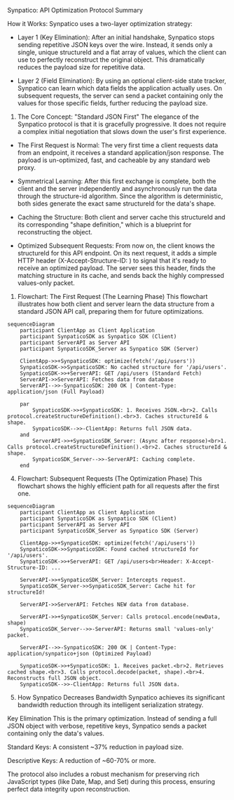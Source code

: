 Synpatico: API Optimization Protocol Summary

How it Works: Synpatico uses a two-layer optimization strategy:

 - Layer 1 (Key Elimination): After an initial handshake, Synpatico stops sending repetitive JSON keys over the wire. Instead, it sends only a single, unique structureId and a flat array of values, which the client can use to perfectly reconstruct the original object. This dramatically reduces the payload size for repetitive data.

 - Layer 2 (Field Elimination): By using an optional client-side state tracker, Synpatico can learn which data fields the application actually uses. On subsequent requests, the server can send a packet containing only the values for those specific fields, further reducing the payload size.

1. The Core Concept: "Standard JSON First"
The elegance of the Synpatico protocol is that it is gracefully progressive. It does not require a complex initial negotiation that slows down the user's first experience.

 - The First Request is Normal: The very first time a client requests data from an endpoint, it receives a standard application/json response. The payload is un-optimized, fast, and cacheable by any standard web proxy.

 - Symmetrical Learning: After this first exchange is complete, both the client and the server independently and asynchronously run the data through the structure-id algorithm. Since the algorithm is deterministic, both sides generate the exact same structureId for the data's shape.

 - Caching the Structure: Both client and server cache this structureId and its corresponding "shape definition," which is a blueprint for reconstructing the object.

 - Optimized Subsequent Requests: From now on, the client knows the structureId for this API endpoint. On its next request, it adds a simple HTTP header (X-Accept-Structure-ID: <id>) to signal that it's ready to receive an optimized payload. The server sees this header, finds the matching structure in its cache, and sends back the highly compressed values-only packet.

1. Flowchart: The First Request (The Learning Phase)
This flowchart illustrates how both client and server learn the data structure from a standard JSON API call, preparing them for future optimizations.

```mermaid
sequenceDiagram
    participant ClientApp as Client Application
    participant SynpaticoSDK as Synpatico SDK (Client)
    participant ServerAPI as Server API
    participant SynpaticoSDK_Server as Synpatico SDK (Server)

    ClientApp->>+SynpaticoSDK: optimize(fetch('/api/users'))
    SynpaticoSDK->>SynpaticoSDK: No cached structure for '/api/users'.
    SynpaticoSDK->>+ServerAPI: GET /api/users (Standard Fetch)
    ServerAPI->>ServerAPI: Fetches data from database
    ServerAPI-->>-SynpaticoSDK: 200 OK | Content-Type: application/json (Full Payload)
    
    par
        SynpaticoSDK->>+SynpaticoSDK: 1. Receives JSON.<br>2. Calls protocol.createStructureDefinition().<br>3. Caches structureId & shape.
        SynpaticoSDK-->>-ClientApp: Returns full JSON data.
    and
        ServerAPI->>+SynpaticoSDK_Server: (Async after response)<br>1. Calls protocol.createStructureDefinition().<br>2. Caches structureId & shape.
        SynpaticoSDK_Server-->>-ServerAPI: Caching complete.
    end
```

4. Flowchart: Subsequent Requests (The Optimization Phase)
This flowchart shows the highly efficient path for all requests after the first one.

```mermaid
sequenceDiagram
    participant ClientApp as Client Application
    participant SynpaticoSDK as Synpatico SDK (Client)
    participant ServerAPI as Server API
    participant SynpaticoSDK_Server as Synpatico SDK (Server)

    ClientApp->>+SynpaticoSDK: optimize(fetch('/api/users'))
    SynpaticoSDK->>SynpaticoSDK: Found cached structureId for '/api/users'.
    SynpaticoSDK->>+ServerAPI: GET /api/users<br>Header: X-Accept-Structure-ID: ...
    
    ServerAPI->>+SynpaticoSDK_Server: Intercepts request.
    SynpaticoSDK_Server->>SynpaticoSDK_Server: Cache hit for structureId!
    
    ServerAPI->>ServerAPI: Fetches NEW data from database.
    
    ServerAPI->>+SynpaticoSDK_Server: Calls protocol.encode(newData, shape)
    SynpaticoSDK_Server-->>-ServerAPI: Returns small 'values-only' packet.
    
    ServerAPI-->>-SynpaticoSDK: 200 OK | Content-Type: application/synpatico+json (Optimized Payload)
    
    SynpaticoSDK->>+SynpaticoSDK: 1. Receives packet.<br>2. Retrieves cached shape.<br>3. Calls protocol.decode(packet, shape).<br>4. Reconstructs full JSON object.
    SynpaticoSDK-->>-ClientApp: Returns full JSON data.
```

5. How Synpatico Decreases Bandwidth
Synpatico achieves its significant bandwidth reduction through its intelligent serialization strategy.

Key Elimination
This is the primary optimization. Instead of sending a full JSON object with verbose, repetitive keys, Synpatico sends a packet containing only the data's values.

Standard Keys: A consistent ~37% reduction in payload size.

Descriptive Keys: A reduction of ~60-70% or more.

The protocol also includes a robust mechanism for preserving rich JavaScript types (like Date, Map, and Set) during this process, ensuring perfect data integrity upon reconstruction.